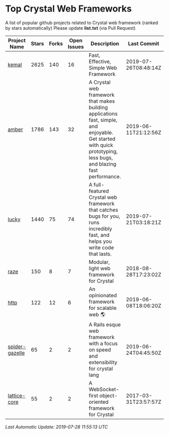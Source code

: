 # Top Crystal Web Frameworks

A list of popular github projects related to Crystal web framework (ranked by stars automatically)
Please update **list.txt** (via Pull Request)

| Project Name | Stars | Forks | Open Issues | Description | Last Commit |
| ------------ | ----- | ----- | ----------- | ----------- | ----------- |
| [kemal](https://github.com/kemalcr/kemal) |2625|140|16|Fast, Effective, Simple Web Framework|2019-07-26T08:48:14Z|
| [amber](https://github.com/amberframework/amber) |1786|143|32|A Crystal web framework that makes building applications fast, simple, and enjoyable. Get started with quick prototyping, less bugs, and blazing fast performance.|2019-06-11T21:12:56Z|
| [lucky](https://github.com/luckyframework/lucky) |1440|75|74|A full-featured Crystal web framework that catches bugs for you, runs incredibly fast, and helps you write code that lasts.|2019-07-21T03:18:21Z|
| [raze](https://github.com/samueleaton/raze) |150|8|7|Modular, light web framework for Crystal|2018-08-28T17:23:02Z|
| [http](https://github.com/onyxframework/http) |122|12|6|An opinionated framework for scalable web 🌎|2019-06-08T18:06:20Z|
| [spider-gazelle](https://github.com/spider-gazelle/spider-gazelle) |65|2|2|A Rails esque web framework with a focus on speed and extensibility for crystal lang|2019-06-24T04:45:50Z|
| [lattice-core](https://github.com/jasonl99/lattice-core) |55|2|2|A WebSocket-first object-oriented framework for Crystal|2017-03-31T23:57:57Z|

*Last Automatic Update: 2019-07-28 11:55:13 UTC*